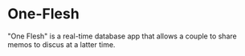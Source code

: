 # One-Flesh
"One Flesh" is a real-time database app that allows a couple to share memos to discus at a latter time.
